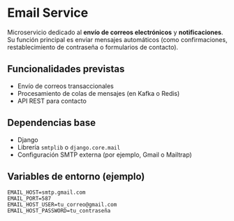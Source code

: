 # Email Service

Microservicio dedicado al **envío de correos electrónicos** y **notificaciones**.  
Su función principal es enviar mensajes automáticos (como confirmaciones, restablecimiento de contraseña o formularios de contacto).

## Funcionalidades previstas
- Envío de correos transaccionales
- Procesamiento de colas de mensajes (en Kafka o Redis)
- API REST para contacto

## Dependencias base
- Django
- Librería `smtplib` o `django.core.mail`
- Configuración SMTP externa (por ejemplo, Gmail o Mailtrap)

## Variables de entorno (ejemplo)
```env
EMAIL_HOST=smtp.gmail.com
EMAIL_PORT=587
EMAIL_HOST_USER=tu_correo@gmail.com
EMAIL_HOST_PASSWORD=tu_contraseña